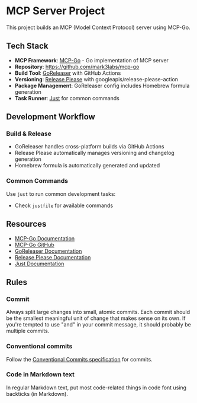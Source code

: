 # MCP Server Project

This project builds an MCP (Model Context Protocol) server using MCP-Go.

## Tech Stack

- **MCP Framework**: [MCP-Go](https://mcp-go.dev/servers) - Go implementation of MCP server
- **Repository**: https://github.com/mark3labs/mcp-go
- **Build Tool**: [GoReleaser](https://goreleaser.com/) with GitHub Actions
- **Versioning**: [Release Please](https://github.com/googleapis/release-please-action) with googleapis/release-please-action
- **Package Management**: GoReleaser config includes Homebrew formula generation
- **Task Runner**: [Just](https://github.com/casey/just) for common commands

## Development Workflow

### Build & Release
- GoReleaser handles cross-platform builds via GitHub Actions
- Release Please automatically manages versioning and changelog generation
- Homebrew formula is automatically generated and updated

### Common Commands
Use `just` to run common development tasks:
- Check `justfile` for available commands

## Resources
- [MCP-Go Documentation](https://mcp-go.dev/servers)
- [MCP-Go GitHub](https://github.com/mark3labs/mcp-go)
- [GoReleaser Documentation](https://goreleaser.com/)
- [Release Please Documentation](https://github.com/google-github-actions/release-please-action)
- [Just Documentation](https://github.com/casey/just)

## Rules

### Commit

Always split large changes into small, atomic commits. Each commit should be the smallest meaningful unit of change that makes sense on its own. If you're tempted to use "and" in your commit message, it should probably be multiple commits.

### Conventional commits

Follow the [Conventional Commits specification](https://www.conventionalcommits.org) for commits.

### Code in Markdown text

In regular Markdown text, put most code-related things in code font using backticks (in Markdown).
